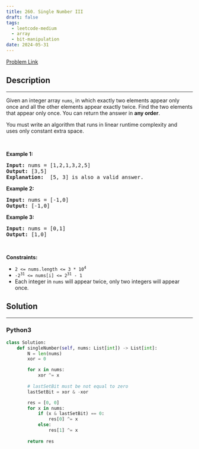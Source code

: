 ```yaml
---
title: 260. Single Number III
draft: false
tags: 
  - leetcode-medium
  - array
  - bit-manipulation
date: 2024-05-31
---
```


[Problem Link](https://leetcode.com/problems/single-number-iii/)

## Description

---
<p>Given an integer array <code>nums</code>, in which exactly two elements appear only once and all the other elements appear exactly twice. Find the two elements that appear only once. You can return the answer in <strong>any order</strong>.</p>

<p>You must write an&nbsp;algorithm that runs in linear runtime complexity and uses&nbsp;only constant extra space.</p>

<p>&nbsp;</p>
<p><strong class="example">Example 1:</strong></p>

<pre>
<strong>Input:</strong> nums = [1,2,1,3,2,5]
<strong>Output:</strong> [3,5]
<strong>Explanation: </strong> [5, 3] is also a valid answer.
</pre>

<p><strong class="example">Example 2:</strong></p>

<pre>
<strong>Input:</strong> nums = [-1,0]
<strong>Output:</strong> [-1,0]
</pre>

<p><strong class="example">Example 3:</strong></p>

<pre>
<strong>Input:</strong> nums = [0,1]
<strong>Output:</strong> [1,0]
</pre>

<p>&nbsp;</p>
<p><strong>Constraints:</strong></p>

<ul>
	<li><code>2 &lt;= nums.length &lt;= 3 * 10<sup>4</sup></code></li>
	<li><code>-2<sup>31</sup> &lt;= nums[i] &lt;= 2<sup>31</sup> - 1</code></li>
	<li>Each integer in <code>nums</code> will appear twice, only two integers will appear once.</li>
</ul>


## Solution

---
### Python3
``` py title='single-number-iii'
class Solution:
    def singleNumber(self, nums: List[int]) -> List[int]:
        N = len(nums)
        xor = 0

        for x in nums:
            xor ^= x
        
        # lastSetBit must be not equal to zero
        lastSetBit = xor & -xor

        res = [0, 0]
        for x in nums:
            if (x & lastSetBit) == 0:
                res[0] ^= x
            else:
                res[1] ^= x
        
        return res
```

